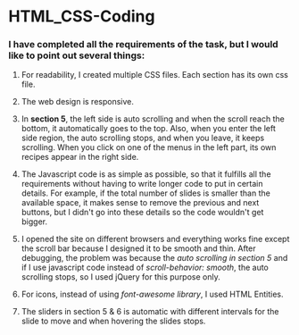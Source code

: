 # HTML_CSS-Coding

 ### I have completed all the requirements of the task, but I would like to point out several things:

1. For readability, I created multiple CSS files. Each section has its own css file.

2. The web design is responsive.

3. In **section 5**, the left side is auto scrolling and when the scroll reach the bottom, it automatically goes to the top. 
Also, when you enter the left side region, the auto scrolling stops, and when you leave, it keeps scrolling. When you click on one of the 
menus in the left part, its own recipes appear in the right side.

4. The Javascript code is as simple as possible, so that it fulfills all the requirements without having to write longer code to put in certain details.
   For example, if the total number of slides is smaller than the available space, it makes sense to remove the previous and next buttons,
   but I didn't go into these details so the code wouldn't get bigger.

5. I opened the site on different browsers and everything works fine except the scroll bar because I designed it to be smooth and thin. After debugging, the problem
was because the *auto scrolling in section 5* and if I use javascript code instead of *scroll-behavior: smooth*, the auto scrolling stops, so I used jQuery
for this purpose only.

6. For icons, instead of using *font-awesome library*, I used HTML Entities.

7. The sliders in section 5 & 6 is automatic with different intervals for the slide to move and when hovering the slides stops.


